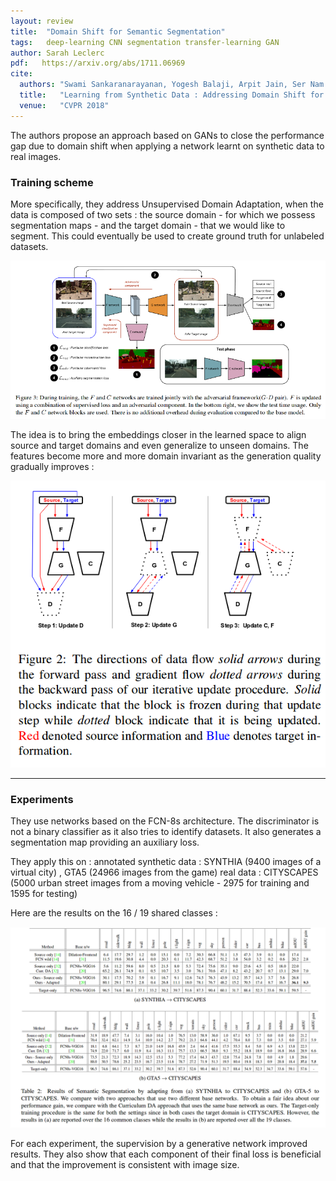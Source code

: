 ```yaml
---
layout: review
title:  "Domain Shift for Semantic Segmentation"
tags:   deep-learning CNN segmentation transfer-learning GAN
author: Sarah Leclerc
pdf:   https://arxiv.org/abs/1711.06969
cite:
  authors: "Swami Sankaranarayanan, Yogesh Balaji, Arpit Jain, Ser Nam Lim, Rama Chellapa"
  title:   "Learning from Synthetic Data : Addressing Domain Shift for Semantic Segmentation"
  venue:   "CVPR 2018"
---
```



The authors propose an approach based on GANs to close the performance gap due to domain shift when applying a network learnt on synthetic data to real images.

### Training scheme

More specifically, they address Unsupervised Domain Adaptation, when the data is composed of two sets : the source domain - for which we possess segmentation maps - and the target domain - that we would like to segment. This could eventually be used to create ground truth for unlabeled datasets.

![](/article/images/domain-shift/scheme.png)

The idea is to bring the embeddings closer in the learned space to align source and target domains and even generalize to unseen domains. The features become more and more domain invariant as the generation quality gradually improves :

![](/article/images/domain-shift/iter.png)

---

### Experiments

They use networks based on the FCN-8s architecture. The discriminator is not a binary classifier as it also tries to identify datasets. It also generates a segmentation map providing an auxiliary loss.

They apply this  on :
annotated synthetic data : SYNTHIA (9400 images of a virtual city) , GTA5 (24966 images from the game)
real data : CITYSCAPES (5000 urban street images from a moving vehicle - 2975 for training and 1595 for testing)

Here are the results on the 16 / 19 shared classes :

![](/article/images/domain-shift/res.png)

For each experiment, the supervision by a generative network improved results. They also show that each component of their final loss is beneficial and that the improvement is consistent with image size.